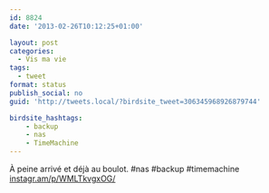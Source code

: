 ```yaml
---
id: 8824
date: '2013-02-26T10:12:25+01:00'

layout: post
categories:
  - Vis ma vie
tags:
  - tweet
format: status
publish_social: no
guid: 'http://tweets.local/?birdsite_tweet=306345968926879744'

birdsite_hashtags:
    - backup
    - nas
    - TimeMachine
---
```


À peine arrivé et déjà au boulot. #nas #backup #timemachine [instagr.am/p/WMLTkvgxOG/](http://instagr.am/p/WMLTkvgxOG/)